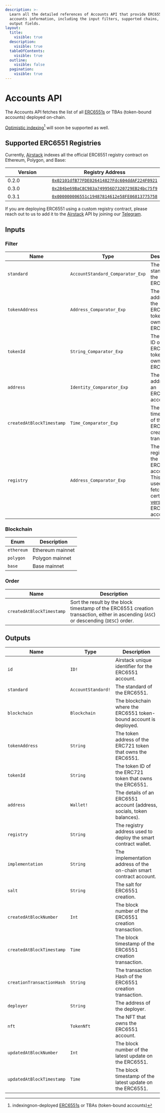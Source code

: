 ```yaml
---
description: >-
  Learn all the detailed references of Accounts API that provide ERC6551
  accounts information, including the input filters, supported chains, and
  output fields.
layout:
  title:
    visible: true
  description:
    visible: true
  tableOfContents:
    visible: true
  outline:
    visible: false
  pagination:
    visible: true
---
```


# Accounts API

The Accounts API fetches the list of all [ERC6551s](https://eips.ethereum.org/EIPS/eip-6551) or TBAs (token-bound accounts) deployed on-chain.

[Optimistic indexing](#user-content-fn-1)[^1] will soon be supported as well.

## Supported ERC6551 Registries

Currently, [Airstack](https://airstack.xyz) indexes all the official ERC6551 registry contract on Ethereum, Polygon, and Base:

<table><thead><tr><th width="210">Version</th><th>Registry Address</th></tr></thead><tbody><tr><td>0.2.0</td><td><a href="https://etherscan.io/address/0x02101dfB77FDE026414827Fdc604ddAF224F0921"><code>0x02101dfB77FDE026414827Fdc604ddAF224F0921</code></a></td></tr><tr><td>0.3.0</td><td><a href="https://etherscan.io/address/0x284be69BaC8C983a749956D7320729EB24bc75f9"><code>0x284be69BaC8C983a749956D7320729EB24bc75f9</code></a></td></tr><tr><td>0.3.1</td><td><a href="https://etherscan.io/address/0x000000006551c19487814612e58fe06813775758"><code>0x000000006551c19487814612e58FE06813775758</code></a></td></tr></tbody></table>

If you are deploying ERC6551 using a custom registry contract, please reach out to us to add it to the [Airstack](https://airstack.xyz) API by joining our [Telegram](https://t.me/+1k3c2FR7z51mNDRh).

## Inputs

### Filter

| Name                      | Type                             | Description                                                                                                                                          |
| ------------------------- | -------------------------------- | ---------------------------------------------------------------------------------------------------------------------------------------------------- |
| `standard`                | `AccountStandard_Comparator_Exp` | The standard of the ERC6551.                                                                                                                         |
| `tokenAddress`            | `Address_Comparator_Exp`         | The token address of the ERC721 token that owns the ERC6551.                                                                                         |
| `tokenId`                 | `String_Comparator_Exp`          | The token ID of the ERC721 token that owns the ERC6551.                                                                                              |
| `address`                 | `Identity_Comparator_Exp`        | The address of an ERC6551 account.                                                                                                                   |
| `createdAtBlockTimestamp` | `Time_Comparator_Exp`            | The block timestamp of the ERC6551 creation transaction.                                                                                             |
| `registry`                | `Address_Comparator_Exp`         | The registry of the ERC6551 account. This can be used to fetch certain [versions](accounts-api.md#supported-erc6551-registries) of ERC6551 accounts. |

### Blockchain

| Enum       | Description      |
| ---------- | ---------------- |
| `ethereum` | Ethereum mainnet |
| `polygon`  | Polygon mainnet  |
| `base`     | Base mainnet     |

### Order

| Name                      | Description                                                                                                                           |
| ------------------------- | ------------------------------------------------------------------------------------------------------------------------------------- |
| `createdAtBlockTimestamp` | Sort the result by the block timestamp of the ERC6551 creation transaction, either in ascending (`ASC`) or descending (`DESC`) order. |

## Outputs

| Name                      | Type               | Description                                                           |
| ------------------------- | ------------------ | --------------------------------------------------------------------- |
| `id`                      | `ID!`              | Airstack unique identifier for the ERC6551 account.                   |
| `standard`                | `AccountStandard!` | The standard of the ERC6551.                                          |
| `blockchain`              | `Blockchain`       | The blockchain where the ERC6551 token-bound account is deployed.     |
| `tokenAddress`            | `String`           | The token address of the ERC721 token that owns the ERC6551.          |
| `tokenId`                 | `String`           | The token ID of the ERC721 token that owns the ERC6551.               |
| `address`                 | `Wallet!`          | The details of an ERC6551 account (address, socials, token balances). |
| `registry`                | `String`           | The registry address used to deploy the smart contract wallet.        |
| `implementation`          | `String`           | The implementation address of the on-chain smart contract account.    |
| `salt`                    | `String`           | The salt for ERC6551 creation.                                        |
| `createdAtBlockNumber`    | `Int`              | The block number of the ERC6551 creation transaction.                 |
| `createdAtBlockTimestamp` | `Time`             | The block timestamp of the ERC6551 creation transaction.              |
| `creationTransactionHash` | `String`           | The transaction Hash of the ERC6551 creation transaction.             |
| `deployer`                | `String`           | The address of the deployer.                                          |
| `nft`                     | `TokenNft`         | The NFT that owns the ERC6551 account.                                |
| `updatedAtBlockNumber`    | `Int`              | The block number of the latest update on the ERC6551.                 |
| `updatedAtBlockTimestamp` | `Time`             | The block timestamp of the latest update on the ERC6551.              |

[^1]: indexingnon-deployed [ERC6551s](https://eips.ethereum.org/EIPS/eip-6551) or TBAs (token-bound accounts)
